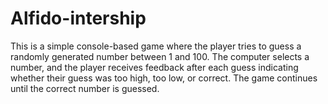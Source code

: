 # Alfido-intership
This is a simple console-based game where the player tries to guess a randomly generated number between 1 and 100. The computer selects a number, and the player receives feedback after each guess indicating whether their guess was too high, too low, or correct. The game continues until the correct number is guessed.  
